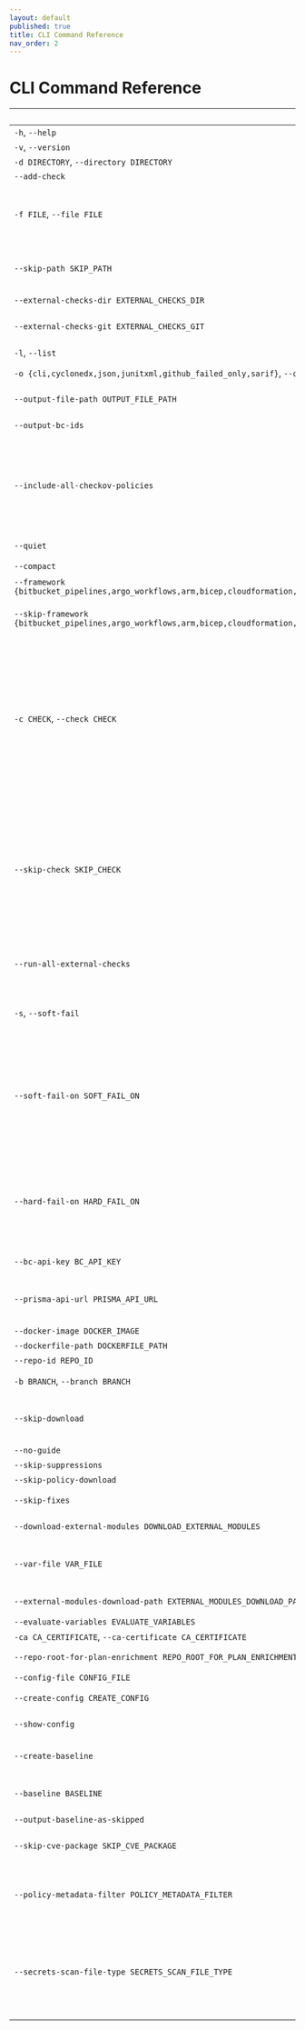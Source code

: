 ```yaml
---
layout: default
published: true
title: CLI Command Reference
nav_order: 2
---
```


# CLI Command Reference

| Parameter | Description                                                                                                                                                                                                                                                                                                                                                                                                                                                                                                        |
| --- |--------------------------------------------------------------------------------------------------------------------------------------------------------------------------------------------------------------------------------------------------------------------------------------------------------------------------------------------------------------------------------------------------------------------------------------------------------------------------------------------------------------------|
| `-h`, `--help` | Show a help message and exit |
| `-v`, `--version` | Version |
| `-d DIRECTORY`, `--directory DIRECTORY` | IaC root directory (can not be used together with --file). |
| `--add-check` | Generate a new check via CLI prompt |
| `-f FILE`, `--file FILE ` | FFile to scan (can not be used together with --directory). With this option, Checkov will attempt to filter the runners based on the file type. For example, if you specify a ".tf" file, only the terraform and secrets frameworks will be included. You can further limit this (e.g., skip secrets) by using the --skip-framework argument. |
| `--skip-path SKIP_PATH` | Path (file or directory) to skip, using regular expression logic, relative to the current working directory. Word boundaries are not implicit; i.e., specifying "dir1" will skip any directory or subdirectory named "dir1". Ignored with -f. Can be specified multiple times. |
| `--external-checks-dir EXTERNAL_CHECKS_DIR` | Directory for custom checks to be loaded. Can be repeated |
| `--external-checks-git EXTERNAL_CHECKS_GIT` | GitHub URL of external checks to be added. you can specify a subdirectory after a double-slash //. Cannot be used together with --external-checks-dir |
| `-l`, `--list` | List checks |
| `-o {cli,cyclonedx,json,junitxml,github_failed_only,sarif}`, `--output {cli,cyclonedx,json,junitxml,github_failed_only,sarif}` | Report output format. Add multiple outputs by using the flag multiple times (-o sarif -o cli) |
| `--output-file-path OUTPUT_FILE_PATH` | Name for output file. The first selected output via output flag will be saved to the file (default output is cli) |
| `--output-bc-ids` | Print Bridgecrew platform IDs (BC...) instead of Checkov IDs (CKV...), if the check exists in the platform |
| `--include-all-checkov-policies` | When running with an API key, Checkov will omit any policies that do not exist in the Bridgecrew or Prisma Cloud platform, except for local custom policies loaded with the --external-check flags. Use this key to include policies that only exist in Checkov in the scan. Note that this will make the local CLI results different from the results you see in the platform. Has no effect if you are not using an API key. Use the --check option to explicitly include checks by ID even if they are not in the platform, without using this flag. |
| `--quiet` | For the CLI output, display only failed checks. Also disables progress bars. |
| `--compact` | For the CLI output, do not display code blocks. |
| `--framework {bitbucket_pipelines,argo_workflows,arm,bicep,cloudformation,dockerfile,github_configuration,github_actions,gitlab_configuration,gitlab_ci,bitbucket_configuration,helm,json,yaml,kubernetes,kustomize,openapi,sca_package,sca_image,secrets,serverless,terraform,terraform_plan,all}` | Filter scan to run only on specific infrastructure code frameworks [env var: CKV_FRAMEWORK] |
| `--skip-framework {bitbucket_pipelines,argo_workflows,arm,bicep,cloudformation,dockerfile,github_configuration,github_actions,gitlab_configuration,gitlab_ci,bitbucket_configuration,helm,json,yaml,kubernetes,kustomize,openapi,sca_package,sca_image,secrets,serverless,terraform,terraform_plan}` | Filter scan to skip specific infrastructure code frameworks. Will be included automatically for some frameworks if system dependencies are missing. |
| `-c CHECK`, `--check CHECK` | Checks to run; any other checks will be skipped. Enter one or more items separated by commas. Each item may be either a Checkov check ID (CKV_AWS_123), a BC check ID (BC_AWS_GENERAL_123), or a severity (LOW, MEDIUM, HIGH, CRITICAL). If you use a severity, then all checks equal to or above the lowest severity in the list will be included. This option can be combined with --skip-check. If it is, priority is given to checks explicitly listed by ID or wildcard over checks listed by severity. For example, if you use --check CKV_123 and --skip-check LOW, then CKV_123 will run even if it is a LOW severity. In the case of a tie (e.g., --check MEDIUM and --skip-check HIGH for a medium severity check), then the check will be skipped. If you use a check ID here along with an API key, and the check is not part of the BC / PC platform, then the check will still be run (see --include-all-checkov-policies for more info). [env var: CKV_CHECK] |
| `--skip-check SKIP_CHECK` | Checks to skip; any other checks will not be run. Enter one or more items separated by commas. Each item may be either a Checkov check ID (CKV_AWS_123), a BCcheck ID (BC_AWS_GENERAL_123), or a severity (LOW, MEDIUM, HIGH, CRITICAL). If you use a severity, then all checks equal to or below the highest severity in the list will be skipped. This option can be combined with --check. If it is, priority is given to checks explicitly listed by ID or wildcard over checks listed by severity. For example, if you use --skip-checkCKV_123 and --check HIGH, then CKV_123 will be skipped even if it is a HIGH severity. In the case of a tie(e.g., --check MEDIUM and --skip-check HIGH for a medium severity check), then the check will be skipped. [env var: CKV_SKIP_CHECK] |
| `--run-all-external-checks` | Run all external checks (loaded via --external-checks options) even if the checks are not present in the --check list. This allows you to always ensure that new checks present in the external source are used. If an external check is included in --skip-check, it will still be skipped. |
| `-s`, `--soft-fail` | Runs checks but always returns a 0 exit code. Using either --soft-fail-on and / or --hard-fail-on overrides this option, except for the case when a result does not match either of the soft fail or hard fail criteria, in which case this flag determines the result. |
| `--soft-fail-on SOFT_FAIL_ON` | Exits with a 0 exit code if only the specified items fail. Enter one or more items separated by commas. Each item may be either a Checkov check ID(CKV_AWS_123), a BC check ID (BC_AWS_GENERAL_123), or a severity (LOW, MEDIUM, HIGH, CRITICAL). If you use a severity, then any severity equal to or less than the highest severity in the list will result in a soft fail. This option may be used with --hard-fail-on, using the same priority logic described in --check and--skip-check options above, with --hard-fail-on taking precedence in a tie. If a given result does not meet the --soft-fail-on nor the --hard-fail-on criteria, then the default is to hard fail. |
| `--hard-fail-on HARD_FAIL_ON` | Exits with a non-zero exit code for specified checks. Enter one or more items separated by commas. Each item may be either a Checkov check ID (CKV_AWS_123), a BCcheck ID (BC_AWS_GENERAL_123), or a severity (LOW, MEDIUM, HIGH, CRITICAL). If you use a severity, then any severity equal to or greater than the lowest severity in the list will result in a hard fail. This option can be used with --soft-fail-on, using the same priority logic described in --check and --skip-check options above, with --hard-fail-on taking precedence in a tie. |
| `--bc-api-key BC_API_KEY` | Bridgecrew API key or Prisma Cloud Access Key (see--prisma-api-url) [env var: BC_API_KEY] |
| `--prisma-api-url PRISMA_API_URL` | The Prisma Cloud API URL (see:https://prisma.pan.dev/api/cloud/api-urls). Requires --bc-api-key to be a Prisma Cloud Access Key in the following format: <access_key_id>::<secret_key> [env var: PRISMA_API_URL] |
| `--docker-image DOCKER_IMAGE` | Scan docker images by name or ID. Only works with --bc-api-key flag |
| `--dockerfile-path DOCKERFILE_PATH` | Path to the Dockerfile of the scanned docker image |
| `--repo-id REPO_ID` | Identity string of the repository, with form <repo_owner>/<repo_name> |
| `-b BRANCH`, `--branch BRANCH` | Selected branch of the persisted repository. Only has effect when using the --bc-api-key flag |
| `--skip-download` | Do not download any data from Bridgecrew. This will omit doc links, severities, etc., as well as custom policies and suppressions if using an API token. Note: it will prevent BC platform IDs from being available in Checkov. |
| `--no-guide` | Deprecated - use --skip-download |
| `--skip-suppressions` | Deprecated - use --skip-download |
| `--skip-policy-download` | Deprecated - use --skip-download |
| `--skip-fixes` | Do not download fixed resource templates from Bridgecrew. Only has effect when using the API key. |
| `--download-external-modules DOWNLOAD_EXTERNAL_MODULES` | Download external terraform modules from public git repositories and terraform registry [env var:DOWNLOAD_EXTERNAL_MODULES] |
| `--var-file VAR_FILE` | Variable files to load in addition to the default files (see https://www.terraform.io/docs/language/values/variables.html#variable-definitions-tfvars-files). Currently only supported for source Terraform (.tf file), and Helm chart scans. Requires using --directory, not --file. |
| `--external-modules-download-path EXTERNAL_MODULES_DOWNLOAD_PATH` | Set the path for the download external terraform modules [env var: EXTERNAL_MODULES_DIR] |
| `--evaluate-variables EVALUATE_VARIABLES` | Evaluate the values of variables and locals [env var:CKV_EVAL_VARS] |
| `-ca CA_CERTIFICATE`, `--ca-certificate CA_CERTIFICATE` | Custom CA certificate (bundle) file [env var:BC_CA_BUNDLE] |
| `--repo-root-for-plan-enrichment REPO_ROOT_FOR_PLAN_ENRICHMENT` | Directory containing the HCL code used to generate a given plan file. Use with -f. |
| `--config-file CONFIG_FILE` | Path to the Checkov configuration YAML file |
| `--create-config CREATE_CONFIG` | Takes the current command line args and writes them out to a config file at the given path |
| `--show-config` | Prints all args and config settings and where they came from (e.g., command line, config file, environment variable or default) |
| `--create-baseline` | Alongside outputting the findings, save all results to .checkov.baseline file so future runs will not re-flag the same noise. Works only with --directory flag |
| `--baseline BASELINE` | Use a .checkov.baseline file to compare current results with a known baseline. Report will include only failed checks that are new with respect to the provided baseline |
| `--output-baseline-as-skipped` | Output checks that are skipped due to baseline file presence |
| `--skip-cve-package SKIP_CVE_PACKAGE` | Filter scan to run on all packages but a specific package identifier (deny list), You can specify this argument multiple times to skip multiple packages |
| `--policy-metadata-filter POLICY_METADATA_FILTER` | Comma separated key:value string to filter policies based on Prisma Cloud policy metadata. See https://prisma.pan.dev/api/cloud/cspm/policy#operation/get-policy-filters-and-options for information on allowed filters. Format: policy.label=test,cloud.type=aws |
| `--secrets-scan-file-type SECRETS_SCAN_FILE_TYPE` | Add scan secret for requested files. You can specify this argument multiple times to add multiple file types. To scan all types (".tf", ".yml", ".yaml", ".json, ".template", ".py", ".js", ".properties", ".pem, ".php", ".xml", ".ts", ".env", "Dockerfile", ".java, ".rb", ".go", ".cs", ".txt") specify the argument with `--secrets-scan-file-type all`. The default scan will be for ".tf", ".yml", ".yaml", ".json", ".template" and exclude "Pipfile.lock", "yarn.lock", "package-lock.json", "requirements.txt" [env var:CKV_SECRETS_SCAN_FILE_TYPE] |
